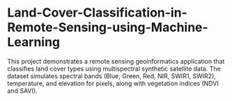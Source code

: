 # Land-Cover-Classification-in-Remote-Sensing-using-Machine-Learning
This project demonstrates a remote sensing geoinformatics application that classifies land cover types using multispectral synthetic satellite data. The dataset simulates spectral bands (Blue, Green, Red, NIR, SWIR1, SWIR2), temperature, and elevation for pixels, along with vegetation indices (NDVI and SAVI).
